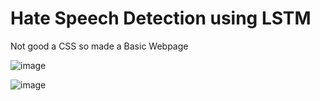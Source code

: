 # Hate Speech Detection using LSTM

Not good a CSS so made a Basic Webpage
 
![image](https://user-images.githubusercontent.com/74757813/147450007-e421ad16-086b-41eb-96ba-7e194b6ab9f8.png)


![image](https://user-images.githubusercontent.com/74757813/147450023-363343a9-f503-4164-9cea-40aaa7f3b874.png)

